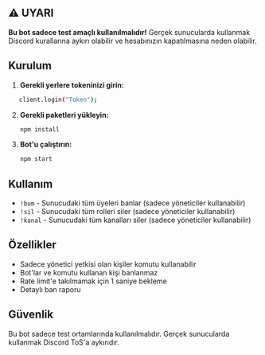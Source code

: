 ## ⚠️ UYARI

**Bu bot sadece test amaçlı kullanılmalıdır!** Gerçek sunucularda kullanmak Discord kurallarına aykırı olabilir ve hesabınızın kapatılmasına neden olabilir.

## Kurulum
1. **Gerekli yerlere tokeninizi girin:**


```bash
   client.login("Token");
   ```

2. **Gerekli paketleri yükleyin:**
   ```bash
   npm install
   ```

3. **Bot'u çalıştırın:**
   ```bash
   npm start
   ```

## Kullanım

- `!bum` - Sunucudaki tüm üyeleri banlar (sadece yöneticiler kullanabilir)
- `!sil` - Sunucudaki tüm rolleri siler (sadece yöneticiler kullanabilir)
- `!kanal` - Sunucudaki tüm kanalları siler (sadece yöneticiler kullanabilir)

## Özellikler

- Sadece yönetici yetkisi olan kişiler komutu kullanabilir
- Bot'lar ve komutu kullanan kişi banlanmaz
- Rate limit'e takılmamak için 1 saniye bekleme
- Detaylı ban raporu

## Güvenlik

Bu bot sadece test ortamlarında kullanılmalıdır. Gerçek sunucularda kullanmak Discord ToS'a aykırıdır.




